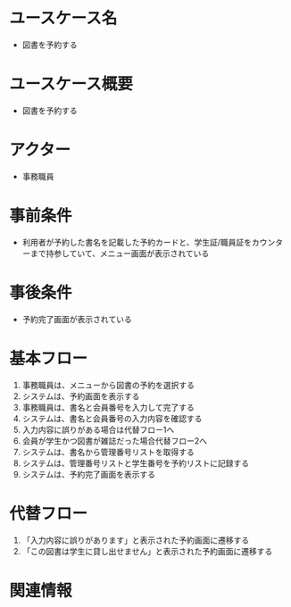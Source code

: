 # ユースケース名
- 図書を予約する

# ユースケース概要
- 図書を予約する

# アクター
- 事務職員

# 事前条件
- 利用者が予約した書名を記載した予約カードと、学生証/職員証をカウンターまで持参していて、メニュー画面が表示されている

# 事後条件
- 予約完了画面が表示されている

# 基本フロー
1. 事務職員は、メニューから図書の予約を選択する
2. システムは、予約画面を表示する
3. 事務職員は、書名と会員番号を入力して完了する
4. システムは、書名と会員番号の入力内容を確認する
  1. 入力内容に誤りがある場合は代替フロー1へ
  2. 会員が学生かつ図書が雑誌だった場合代替フロー2へ
5. システムは、書名から管理番号リストを取得する
6. システムは、管理番号リストと学生番号を予約リストに記録する
7. システムは、予約完了画面を表示する

# 代替フロー
1. 「入力内容に誤りがあります」と表示された予約画面に遷移する
2. 「この図書は学生に貸し出せません」と表示された予約画面に遷移する

# 関連情報